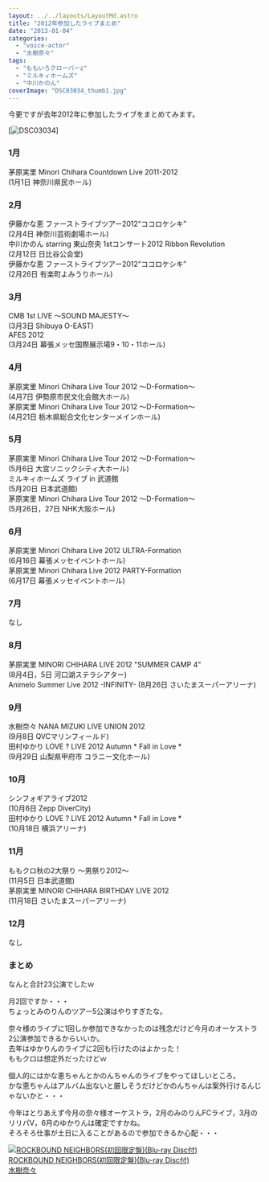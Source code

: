 ```yaml
---
layout: ../../layouts/LayoutMd.astro
title: "2012年参加したライブまとめ"
date: "2013-01-04"
categories: 
  - "voice-actor"
  - "水樹奈々"
tags: 
  - "ももいろクローバーz"
  - "ミルキィホームズ"
  - "中川かのん"
coverImage: "DSC03034_thumb1.jpg"
---
```


今更ですが去年2012年に参加したライブをまとめてみます。

[![DSC03034](/archive/images/DSC03034_thumb.jpg "DSC03034")]

### 1月

茅原実里 Minori Chihara Countdown Live 2011-2012  
(1月1日 神奈川県民ホール)

### 2月

伊藤かな恵 ファーストライブツアー2012“ココロケシキ”  
(2月4日 神奈川芸術劇場ホール)  
中川かのん starring 東山奈央 1stコンサート2012 Ribbon Revolution  
(2月12日 日比谷公会堂)  
伊藤かな恵 ファーストライブツアー2012“ココロケシキ”  
(2月26日 有楽町よみうりホール)

### 3月

CMB 1st LIVE ～SOUND MAJESTY～  
(3月3日 Shibuya O-EAST)  
AFES 2012  
(3月24日 幕張メッセ国際展示場9・10・11ホール)

### 4月

茅原実里 Minori Chihara Live Tour 2012 ～D-Formation～  
(4月7日 伊勢原市民文化会館大ホール)  
茅原実里 Minori Chihara Live Tour 2012 ～D-Formation～  
(4月21日 栃木県総合文化センターメインホール)

### 5月

茅原実里 Minori Chihara Live Tour 2012 ～D-Formation～  
(5月6日 大宮ソニックシティ大ホール)  
ミルキィホームズ ライブ in 武道館  
(5月20日 日本武道館)  
茅原実里 Minori Chihara Live Tour 2012 ～D-Formation～  
(5月26日，27日 NHK大阪ホール)

### 6月

茅原実里 Minori Chihara Live 2012 ULTRA-Formation  
(6月16日 幕張メッセイベントホール)  
茅原実里 Minori Chihara Live 2012 PARTY-Formation  
(6月17日 幕張メッセイベントホール)

### 7月

なし

### 8月

茅原実里 MINORI CHIHARA LIVE 2012 "SUMMER CAMP 4"  
(8月4日，5日 河口湖ステラシアター)  
Animelo Summer Live 2012 -INFINITY- 
(8月26日 さいたまスーパーアリーナ)

### 9月

水樹奈々 NANA MIZUKI LIVE UNION 2012  
(9月8日 QVCマリンフィールド)  
田村ゆかり LOVE ? LIVE 2012 Autumn \* Fall in Love \*  
(9月29日 山梨県甲府市 コラニー文化ホール)

### 10月

シンフォギアライブ2012  
(10月6日 Zepp DiverCity)  
田村ゆかり LOVE ? LIVE 2012 Autumn \* Fall in Love \*  
(10月18日 横浜アリーナ)

### 11月

ももクロ秋の2大祭り ～男祭り2012～  
(11月5日 日本武道館)  
茅原実里 MINORI CHIHARA BIRTHDAY LIVE 2012  
(11月18日 さいたまスーパーアリーナ)

### 12月

なし

### まとめ

なんと合計23公演でしたｗ

月2回ですか・・・  
ちょっとみのりんのツアー5公演はやりすぎたな。

奈々様のライブに1回しか参加できなかったのは残念だけど今月のオーケストラ2公演参加できるからいいか。  
去年はゆかりんのライブに2回も行けたのはよかった！  
ももクロは想定外だったけどｗ

個人的にはかな恵ちゃんとかのんちゃんのライブをやってほしいところ。  
かな恵ちゃんはアルバム出ないと厳しそうだけどかのんちゃんは案外行けるんじゃないかと・・・

今年はとりあえず今月の奈々様オーケストラ，2月のみのりんFCライブ，3月のリリパⅤ，6月のゆかりんは確定ですかね。  
そろそろ仕事が土日に入ることがあるので参加できるか心配・・・

[![ROCKBOUND NEIGHBORS(初回限定盤)(Blu-ray Disc付)](/archive/images/51Dj7RYbVqL._SL160_.jpg)  
ROCKBOUND NEIGHBORS(初回限定盤)(Blu-ray Disc付)  
水樹奈々](https://www.amazon.co.jp/exec/obidos/ASIN/B009EBE0XO/mizuka123-22/ref=nosim)
